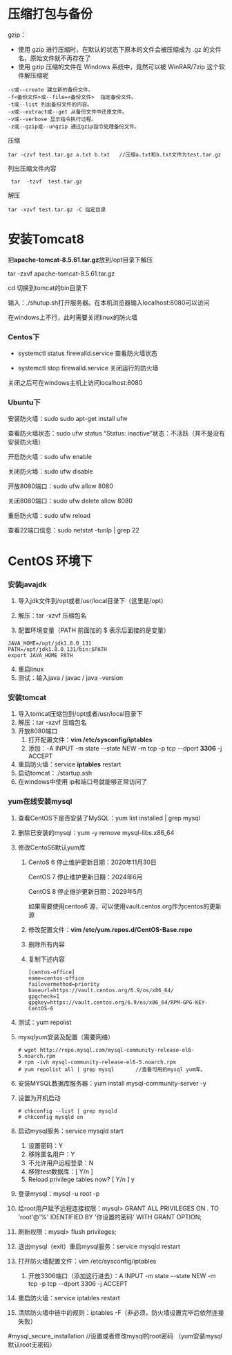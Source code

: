 # 压缩打包与备份

gzip：

- 使用 gzip 进行压缩时，在默认的状态下原本的文件会被压缩成为 .gz 的文件名，原始文件就不再存在了
- 使用 gzip 压缩的文件在 Windows 系统中，竟然可以被 WinRAR/7zip 这个软件解压缩呢



```
-c或--create 建立新的备份文件。
-f<备份文件>或--file=<备份文件>  指定备份文件。
-t或--list 列出备份文件的内容。
-x或--extract或--get 从备份文件中还原文件。
-v或--verbose 显示指令执行过程。
-z或--gzip或--ungzip 通过gzip指令处理备份文件。
```

压缩

```
tar -czvf test.tar.gz a.txt b.txt   //压缩a.txt和b.txt文件为test.tar.gz
```

列出压缩文件内容

```
 tar  -tzvf  test.tar.gz 
```

解压

```
tar -xzvf test.tar.gz -C 指定目录
```





# 安装Tomcat8

把**apache-tomcat-8.5.61.tar.gz**放到/opt目录下解压

tar -zxvf apache-tomcat-8.5.61.tar.gz

cd 切换到tomcat的bin目录下

输入：./shutup.sh打开服务器。在本机浏览器输入localhost:8080可以访问

在windows上不行，此时需要关闭linux的防火墙

### Centos下

- systemctl status firewalld.service 查看防火墙状态

- systemctl stop firewalld.service 关闭运行的防火墙

关闭之后可在windows主机上访问localhost:8080

### Ubuntu下

安装防火墙：sudo sudo apt-get install ufw

查看防火墙状态：sudo ufw status	         “Status: inactive”状态：不活跃（并不是没有安装防火墙）

开启防火墙：sudo ufw enable

关闭防火墙：sudo ufw disable

开放8080端口：sudo ufw allow 8080

关闭8080端口：sudo ufw delete allow 8080

重启防火墙：sudo ufw reload

查看22端口信息：sudo netstat -tunlp | grep 22





# CentOS 环境下

### 安装javajdk

1. 导入jdk文件到/opt或者/usr/local目录下（这里是/opt）

2. 解压：tar -xzvf 压缩包名

3. 配置环境变量（PATH 前面加的 $ 表示后面接的是变量）

```
JAVA_HOME=/opt/jdk1.8.0_131
PATH=/opt/jdk1.8.0_131/bin:$PATH
export JAVA_HOME PATH
```

4. 重启linux
5. 测试：输入java / javac / java -version

### 安装tomcat

1. 导入tomcat压缩包到/opt或者/usr/local目录下
2. 解压：tar -xzvf 压缩包名
3. 开放8080端口
   1. 打开配置文件：**vim /etc/sysconfig/iptables** 
   2. 添加：-A INPUT -m state --state NEW -m tcp -p tcp --dport **3306** -j ACCEPT
4. 重启防火墙：service **iptables** restart
5. 启动tomcat：./startup.ssh
6. 在windows中使用 ip和端口号就能够正常访问了



### yum在线安装mysql

1. 查看CentOS下是否安装了MySQL：yum list installed | grep mysql

2. 删除已安装的mysql：yum -y remove mysql-libs.x86_64

3. 修改CentoS6默认yum库

   1. CentoS 6 停止维护更新日期：2020年11月30日

      CentOS 7 停止维护更新日期：2024年6月

      CentOS 8 停止维护更新日期：2029年5月

      如果需要使用centos6 源，可以使用vault.centos.org作为centos的更新源

   2. 修改配置文件：**vim /etc/yum.repos.d/CentOS-Base.repo**

   3. 删除所有内容

   4. 复制下述内容

      ```
      [centos-office]
      name=centos-office
      failovermethod=priority
      baseurl=https://vault.centos.org/6.9/os/x86_64/
      gpgcheck=1
      gpgkey=https://vault.centos.org/6.9/os/x86_64/RPM-GPG-KEY-CentOS-6
      ```

4. 测试：yum repolist

5. mysqlyum安装及配置（需要网络）

   ```
   # wget http://repo.mysql.com/mysql-community-release-el6-5.noarch.rpm
   # rpm -ivh mysql-community-release-el6-5.noarch.rpm
   # yum repolist all | grep mysql       //查看可用的mysql yum库。
   ```

6. 安装MYSQL数据库服务器：yum install mysql-community-server -y

7. 设置为开机启动

   ```
   # chkconfig --list | grep mysqld
   # chkconfig mysqld on
   ```

8. 启动mysql服务：service mysqld start

   1. 设置密码：Y
   2. 移除匿名用户：Y
   3. 不允许用户远程登录：N
   4. 移除test数据库：[ Y/n ]
   5. Reload privilege tables now? [ Y/n ]  y

9. 登录mysql：mysql -u root -p

10. 给root用户赋予远程连接权限：mysql> GRANT ALL PRIVILEGES ON *.* TO 'root'@'%' IDENTIFIED BY '你设置的密码' WITH GRANT OPTION;

11. 刷新权限：mysql> flush privileges;

12. 退出mysql（exit）重启mysql服务：service mysqld restart

13. 打开防火墙配置文件：vim /etc/sysconfig/iptables

    1. 开放3306端口（添加这行进去）：A INPUT -m state --state NEW -m tcp -p tcp --dport 3306 -j ACCEPT

14. 重启防火墙：service iptables restart

15. 清除防火墙中链中的规则：iptables -F（非必须，防火墙设置完毕后依然连接失败）



\#mysql_secure_installation		//设置或者修改mysql的root密码 （yum安装mysql默认root无密码）